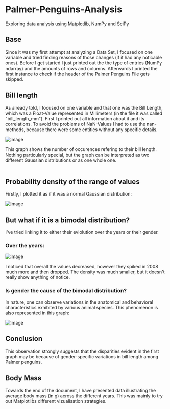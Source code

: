 # Palmer-Penguins-Analysis
Exploring data analysis using Matplotlib, NumPy and SciPy

## Base
Since it was my first attempt at analyzing a Data Set, I focused on one variable and tried finding reasons of those changes (if it had any noticable ones). Before I get started I just printed out the the type of entries (NumPy ndarray) and the amounts of rows and columns. Afterwards I printed the first instance to check if the header of the Palmer Penguins File gets skipped.

## Bill length
As already told, I focused on one variable and that one was the Bill Length, which was a Float-Value represented in Millimeters (in the file it was called "bill_length_mm").
First I printed out all information about it and its correlations. To avoid the problems of NaN-Values I had to use the nan-methods, because there were some entities without any specific details. 

![image](https://github.com/MiladWazirZada/Palmer-Penguins-Analysis/assets/82714284/4ffb95a0-4213-4a36-85cd-e6e33483a783)

This graph shows the number of occurences refering to their bill length. Nothing particularly special, but the graph can be interpreted as two different Gaussian distributions or as one whole one. <br />
<br />

## Probability density of the range of values
Firstly, I plotted it as if it was a normal Gaussian distribution:

![image](https://github.com/MiladWazirZada/Palmer-Penguins-Analysis/assets/82714284/e7c28c46-49f8-4bdf-9419-0b688c24033f)

## But what if it is a bimodal distribution?
I've tried linking it to either their evlolution over the years or their gender. <br />

### Over the years:

![image](https://github.com/MiladWazirZada/Palmer-Penguins-Analysis/assets/82714284/b2389358-102c-4940-b026-ee66ba886c2c)

I noticed that overall the values decreased, however they spiked in 2008 much more and then dropped. The density was much smaller, but it doesn't really show anything of notice. <br />

### Is gender the cause of the bimodal distribution?
In nature, one can observe variations in the anatomical and behavioral characteristics exhibited by various animal species. This phenomenon is also represented in this graph:

![image](https://github.com/MiladWazirZada/Palmer-Penguins-Analysis/assets/82714284/f66b7e18-df51-4728-bcff-3839e6885442)

## Conclusion
This observation strongly suggests that the disparities evident in the first graph may be because of gender-specific variations in bill length among Palmer penguins.

## Body Mass

Towards the end of the document, I have presented data illustrating the average body mass (in g) across the different years. This was mainly to try out Matplotlibs different vizualisation strategies.

